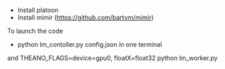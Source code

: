 - Install platoon
- Install mimir (https://github.com/bartvm/mimir)

To launch the code

- python lm_contoller.py config.json in one terminal 

and THEANO_FLAGS=device=gpu0, floatX=float32 python lm_worker.py
